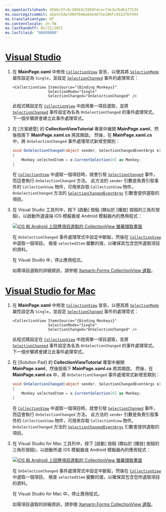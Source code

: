 ```yaml
---
ms.openlocfilehash: 456bc5fc0c30563c5950f4cacf3e3e7bdb177134
ms.sourcegitcommit: a5a5c5de7d04f046a64e4875e180fc93227bf495
ms.translationtype: HT
ms.contentlocale: zh-TW
ms.lasthandoff: 01/21/2021
ms.locfileid: "98689800"
---
```

# <a name="visual-studio"></a>[Visual Studio](#tab/vswin)

1. 在 **MainPage.xaml** 中修改 [`CollectionView`](xref:Xamarin.Forms.CollectionView) 宣告，以便其將 [`SelectionMode`](xref:Xamarin.Forms.SelectableItemsView.SelectionMode) 屬性設定為 `Single`，並設定 [`SelectionChanged`](xref:Xamarin.Forms.SelectableItemsView.SelectionChanged) 事件的處理常式：

    ```xaml
    <CollectionView ItemsSource="{Binding Monkeys}"
                    SelectionMode="Single"
                    SelectionChanged="OnSelectionChanged" />
    ```

    此程式碼設定在 [`CollectionView`](xref:Xamarin.Forms.CollectionView) 中啟用單一項目選取，並將 [`SelectionChanged`](xref:Xamarin.Forms.SelectableItemsView.SelectionChanged) 事件設定為名為 `OnSelectionChanged` 的事件處理常式。 下一個步驟將會建立此事件處理常式。

1. 在 [方案總管] 的 **CollectionViewTutorial** 專案中展開 **MainPage.xaml**，然後按兩下 **MainPage.xaml.cs** 將其開啟。 然後，在 **MainPage.xaml.cs** 中，將 `OnSelectionChanged` 事件處理常式新增至類別：

    ```csharp
    void OnSelectionChanged(object sender, SelectionChangedEventArgs e)
    {
        Monkey selectedItem = e.CurrentSelection[0] as Monkey;
    }
    ```

    在 [`CollectionView`](xref:Xamarin.Forms.CollectionView) 中選取一個項目時，就會引發 [`SelectionChanged`](xref:Xamarin.Forms.SelectableItemsView.SelectionChanged) 事件，而這會執行 `OnSelectionChanged` 方法。 此方法的 `sender` 引數是負責引發事件的 `CollectionView` 物件，可用來存取 `CollectionView` 物件。 `OnSelectionChanged` 方法的 [`SelectionChangedEventArgs`](xref:Xamarin.Forms.SelectionChangedEventArgs) 引數會提供選取的項目。

1. 在 Visual Studio 工具列中，按下 [啟動] 按鈕 (類似於 [播放] 按鈕的三角形按鈕)，以啟動所選遠端 iOS 模擬器或 Android 模擬器內的應用程式：

    [![iOS 和 Android 上回應項目選取的 CollectionView 螢幕擷取畫面](../images/item-selection.png "CollectionView 項目選取")](../images/item-selection-large.png#lightbox "CollectionView 項目選取")

    在 `OnSelectionChanged` 事件處理常式中設定中斷點，然後在 [`CollectionView`](xref:Xamarin.Forms.CollectionView) 中選取一個項目。 檢查 `selectedItem` 變數的值，以確保其包含您所選取項目的資料。

    在 Visual Studio 中，停止應用程式。

    如需項目選取的詳細資訊，請參閱 [Xamarin.Forms CollectionView 選取](~/xamarin-forms/user-interface/collectionview/selection.md)。

# <a name="visual-studio-for-mac"></a>[Visual Studio for Mac](#tab/vsmac)

1. 在 **MainPage.xaml** 中修改 [`CollectionView`](xref:Xamarin.Forms.CollectionView) 宣告，以便其將 [`SelectionMode`](xref:Xamarin.Forms.SelectableItemsView.SelectionMode) 屬性設定為 `Single`，並設定 [`SelectionChanged`](xref:Xamarin.Forms.SelectableItemsView.SelectionChanged) 事件的處理常式：

    ```xaml
    <CollectionView ItemsSource="{Binding Monkeys}"
                    SelectionMode="Single"
                    SelectionChanged="OnSelectionChanged" />
    ```

    此程式碼設定在 [`CollectionView`](xref:Xamarin.Forms.CollectionView) 中啟用單一項目選取，並將 [`SelectionChanged`](xref:Xamarin.Forms.SelectableItemsView.SelectionChanged) 事件設定為名為 `OnSelectionChanged` 的事件處理常式。 下一個步驟將會建立此事件處理常式。

1. 在 [Solution Pad] 的 **CollectionViewTutorial** 專案中展開 **MainPage.xaml**，然後按兩下 **MainPage.xaml.cs** 將其開啟。 然後，在 **MainPage.xaml.cs** 中，將 `OnSelectionChanged` 事件處理常式新增至類別：

    ```csharp
    void OnSelectionChanged(object sender, SelectionChangedEventArgs e)
    {
        Monkey selectedItem = e.CurrentSelection[0] as Monkey;
    }
    ```

    在 [`CollectionView`](xref:Xamarin.Forms.CollectionView) 中選取一個項目時，就會引發 [`SelectionChanged`](xref:Xamarin.Forms.SelectableItemsView.SelectionChanged) 事件，而這會執行 `OnSelectionChanged` 方法。 此方法的 `sender` 引數是負責引發事件的 `CollectionView` 物件，可用來存取 `CollectionView` 物件。 `OnSelectionChanged` 方法的 [`SelectionChangedEventArgs`](xref:Xamarin.Forms.SelectionChangedEventArgs) 引數會提供選取的項目。

1. 在 Visual Studio for Mac 工具列中，按下 [啟動] 按鈕 (類似於 [播放] 按鈕的三角形按鈕)，以啟動所選 iOS 模擬器或 Android 模擬器內的應用程式：

    [![iOS 和 Android 上回應項目選取的 CollectionView 螢幕擷取畫面](../images/item-selection.png "CollectionView 項目選取")](../images/item-selection-large.png#lightbox "CollectionView 項目選取")

    在 `OnSelectionChanged` 事件處理常式中設定中斷點，然後在 [`CollectionView`](xref:Xamarin.Forms.CollectionView) 中選取一個項目。 檢查 `selectedItem` 變數的值，以確保其包含您所選取項目的資料。

    在 Visual Studio for Mac 中，停止應用程式。

    如需項目選取的詳細資訊，請參閱 [Xamarin.Forms CollectionView 選取](~/xamarin-forms/user-interface/collectionview/selection.md)。
